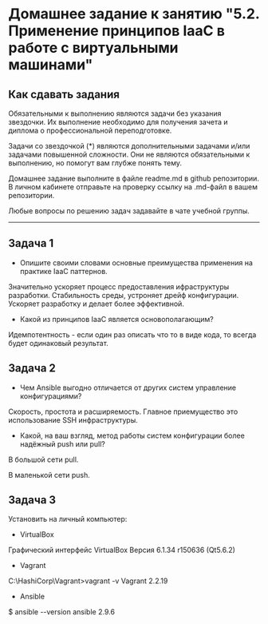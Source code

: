 
# Домашнее задание к занятию "5.2. Применение принципов IaaC в работе с виртуальными машинами"

## Как сдавать задания

Обязательными к выполнению являются задачи без указания звездочки. Их выполнение необходимо для получения зачета и диплома о профессиональной переподготовке.

Задачи со звездочкой (*) являются дополнительными задачами и/или задачами повышенной сложности. Они не являются обязательными к выполнению, но помогут вам глубже понять тему.

Домашнее задание выполните в файле readme.md в github репозитории. В личном кабинете отправьте на проверку ссылку на .md-файл в вашем репозитории.

Любые вопросы по решению задач задавайте в чате учебной группы.

---

## Задача 1

- Опишите своими словами основные преимущества применения на практике IaaC паттернов.

Значительно ускоряет процесс предоставления ифраструктуры разработки. Стабильность среды, устроняет дрейф конфигурации. Ускоряет разработку и делает более эффективной. 

- Какой из принципов IaaC является основополагающим?

Идемпотентность - если один раз описать что то в виде кода, то всегда будет одинаковый результат.

## Задача 2

- Чем Ansible выгодно отличается от других систем управление конфигурациями?

Скорость, простота и расширяемость. Главное приемущество это использование SSH инфраструктуры. 

- Какой, на ваш взгляд, метод работы систем конфигурации более надёжный push или pull?

В большой сети pull.

В маленькой сети push.


## Задача 3

Установить на личный компьютер:

- VirtualBox

Графический интерфейс VirtualBox
Версия 6.1.34 r150636 (Qt5.6.2)
- Vagrant

C:\HashiCorp\Vagrant>vagrant -v
Vagrant 2.2.19
- Ansible

$ ansible --version
ansible 2.9.6




